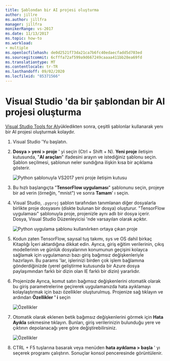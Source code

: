 ```yaml
---
title: Şablondan bir AI projesi oluşturma
author: jillre
ms.author: jillfra
manager: jillfra
monikerRange: vs-2017
ms.date: 11/13/2017
ms.topic: how-to
ms.workload:
- multiple
ms.openlocfilehash: de0d2521f73da21ca7b6fc40edaecfadd5d703ed
ms.sourcegitcommit: 6cfffa72af599a9d667249caaaa411bb28ea69fd
ms.translationtype: MT
ms.contentlocale: tr-TR
ms.lasthandoff: 09/02/2020
ms.locfileid: "85371566"
---
```

# <a name="create-an-ai-project-from-a-template-in-visual-studio"></a>Visual Studio 'da bir şablondan bir AI projesi oluşturma

[Visual Studio Tools for AI](installation.md)yükledikten sonra, çeşitli şablonlar kullanarak yenı bir AI projesi oluşturmak kolaydır.

1. Visual Studio 'Yu başlatın.

2. **Dosya > yeni > proje** ' yi seçin (Ctrl + Shift + N). **Yeni proje** iletişim kutusunda, "**AI araçları**" ifadesini arayın ve istediğiniz şablonu seçin. Şablon seçilmesi, şablonun neler sundığına ilişkin kısa bir açıklama gösterir.

    ![Python şablonuyla VS2017 yeni proje iletişim kutusu](media/create-project/new-ai-project.png)

3. Bu hızlı başlangıçta "**TensorFlow uygulaması**" şablonunu seçin, projeye bir ad verin (örneğin, "mnist") ve sonra **Tamam**' ı seçin.

4. Visual Studio, `.pyproj` şablon tarafından tanımlanan diğer dosyalarla birlikte proje dosyasını (diskte bulunan bir dosya) oluşturur. "TensorFlow uygulaması" şablonuyla proje, projenizle aynı adlı bir dosya içerir. Dosya, Visual Studio Düzenleyicisi 'nde varsayılan olarak açıktır.

    ![Python uygulama şablonu kullanılırken ortaya çıkan proje](media/create-project/new-tensorflowapp.png)

5. Kodun zaten TensorFlow, sayısal tuş takımı, sys ve OS dahil birkaç Kitaplığı İçeri aktardığına dikkat edin. Ayrıca, giriş eğitim verilerinin, çıkış modellerinin ve günlük dosyalarının konumunun geçişini kolayca sağlamak için uygulamanızı bazı giriş bağımsız değişkenleriyle hazırlayın. Bu params 'lar, işlerinizi birden çok işlem bağlamına gönderdiğinizde (yerel geliştirme kutusunda bir Azure dosya paylaşımından farklı bir dizin olan IE farklı bir dizin) yararlıdır.

6. Projenizde Ayrıca, komut satırı bağımsız değişkenlerini otomatik olarak bu giriş parametrelerine geçirerek uygulamanızda hata ayıklamayı kolaylaştırmak için bazı özellikler oluşturulmuş. Projenize sağ tıklayın ve ardından **Özellikler** **' i** seçin

    ![Özellikler](media/create-project/project-properties.png)

7. Otomatik olarak eklenen betik bağımsız değişkenlerini görmek için **Hata Ayıkla** sekmesine tıklayın. Bunları, giriş verilerinizin bulunduğu yere ve çıktının depolanacağı yere göre değiştirebilirsiniz.

    ![Özellikler](media/create-project//project-properties_1.png)

8. CTRL + F5 tuşlarına basarak veya menüden **hata ayıklama > başla** ' yı seçerek programı çalıştırın. Sonuçlar konsol penceresinde görüntülenir.
